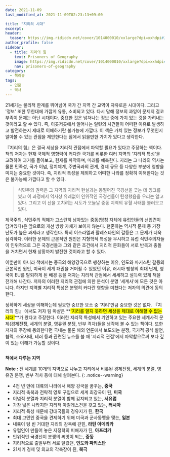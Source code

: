 ```yaml
---
date: 2021-11-09
last_modified_at: 2021-11-09T02:23:13+09:00

title: "지리의 시대"
excerpt:
header:
  teaser: https://img.ridicdn.net/cover/1014000010/xxlarge?dpi=xxhdpi#1
author_profile: false
sidebar:
  - title: 지리의 힘
    text: Prisoners of Geography
    image: https://img.ridicdn.net/cover/1014000010/xxlarge?dpi=xxhdpi#1
    nav: prisoners-of-geography
category:
  - 책리뷰
tags:
  - 인문
  - 역사
---
```

21세기는 물리적 한계를 뛰어넘어 국가 간 지역 간 교역이 자유로운 시대이다. 그리고 '정보' 또한 무한대에 가깝게 유통, 소비되고 있다. 다시 말해 정보의 과잉이 문제지 결코 부족이 문제는 아닌 시대이다. 중요한 것은 넘쳐나는 정보 중에 가치 있는 것을 가려내는 것이라고 할 수 있다. 즉, 이곳저곳에서 일어나는 일련의 사건들이 어떠한 이유로 발생하고 발전하는지 제대로 이해하기란 불가능에 가깝다. 이 책은 가치 있는 정보가 무엇인지 알아볼 수 있는 관점을 제안한다는 점에서 읽을만한 가치가 있다고 생각한다. 

『지리의 힘』은 결국 세상을 지리적 관점에서 파악할 필요가 있다고 주장하는 책이다. 책의 저자는 현재 국제적 영향력이 커다란 국가를 비롯한 여러 지역의 '지리적 특성'을 고려하여 과거를 돌아보고, 현재를 파악하며, 미래를 예측한다. 지리는 그 나라의 역사는 물론 민족성, 국가 이념, 정치체계, 주변국과의 관계, 경제 규모 등 다양한 부분에 영향을 미치는 중요한 것이다. 즉, 지리적 특성을 제외하고 어떠한 나라를 정확히 이해한다는 것은 불가능에 가깝다고 할 수 있다. 

> 식민주의 권력은 그 지역의 지리적 현실과는 동떨어진 국경선을 긋는 데 잉크를 썼고 이 과정에서 역사상 유례없이 인위적인 국경선들이 탄생했음을 우리는 알고 있다. 그리고 이 선을 고치려는 시도가 오늘날 중동 지역의 유혈 사태를 불러오고 있다. 

제국주의, 식민주의 적폐가 고스란히 남아있는 중동(명칭 자체에 유럽인들의 선입견이 담겨있다)은 앞으로의 개선 방향 자체가 보이지 않는다. 현존하는 역사적 문제 중 가장 난도가 높은 과제라고 생각한다. 특히 이스라엘과 팔레스타인의 갈등은 그 문제가 더욱 심각하다. 이러한 문제의 근본적인 원인은 지형학적 특성을 무시하고 유럽 식민주의자들이 인위적으로 그은 국경선들과 그와 같은 조건에서 지리적 문화들이 서로 반목과 충돌을 거치면서 현재 상황까지 발전한 것이라고 할 수 있다. 

이뿐만이 아니라 책에서는 중국의 해양강국으로 팽창하는 이유, 인도와 파키스탄 갈등의 근본적인 원인, 미국이 세계 패권을 거머쥘 수 있었던 이유, 러시아 팽창의 최대 난제, 영국이 EU를 탈퇴하게 된 배경 등을 저자는 지리적 관점에서 세세하고 설득력 있게 책을 전개해 나간다. 저자의 이러한 지리적 관점에 의한 분석이 분명 '세계사'에 모든 것은 아니다. 하지만 지역별 지리적 특성은 분명히 커다란 영향을 미쳤다는 저자의 의견에 동의한다. 

정확하게 세상을 이해하는데 필요한 중요한 요소 중 '지리'만큼 중요한 것은 없다. 『지리의 힘』 에서도 저자 팀 마샬은 **<mark>'지리를 알지 못하면 세상을 제대로 이해할 수 없는 시대'</mark>**가 왔다고 주장한다. 이러한 지리적 특성에서 기인하고 있는 주요한 세계사적 문제(경제전쟁, 세계의 분열, 영유권 분쟁, 빈부 격차)들을 생각해 볼 수 있는 책이다. 또한 저자의 주장에 동의한다면 국내는 물론 해외 언론에서 보도되는 분쟁, 국가적 공식 발언, 협력, 소요사태, 테러 등과 관련된 뉴스를 볼 때 '지리적 관점'에서 파악함으로써 보다 깊이 있는 이해가 가능할 것이다. 

<img src="https://images.unsplash.com/photo-1502920514313-52581002a659?ixlib=rb-1.2.1&ixid=MnwxMjA3fDB8MHxwaG90by1wYWdlfHx8fGVufDB8fHx8&auto=format&fit=crop&w=2934&q=80" class="align-center" alt="">

**책에서 다루는 지역**

**Note :** 전 세계를 10개의 지역으로 나누고 지리에서 비롯된 경제전쟁, 세계의 분열, 영유권 분쟁, 빈부 격차 등에 대해 살펴본다.
{: .notice--warning}

- 4천 년 만에 대륙의 나라에서 해양 강국을 꿈꾸는, **중국**
- 지리적 축복과 전략적 영토 구입으로 세계 최강국이 된, **미국**
- 이념적 분열과 지리적 분열이 함께 감지되고 있는, **서유럽**
- 가장 넓은 나라지만 지리적 아킬레스건을 갖고 있는, **러시아**
- 지리적 특성 때문에 강대국들의 경유지가 된, **한국**
- 최대 고민인 중국을 견제하기 위해 미국과 군사동맹을 맺는, **일본**
- 내륙이 텅 빈 거대한 지리의 감옥에 갇힌, **라틴 아메리카**
- 유럽인이 만들어 놓은 지정학의 피해자가 된, **아프리카**
- 인위적인 국경선이 분쟁의 씨앗이 되는, **중동**
- 지리적으로 출발부터 서로 달랐던, **인도와 파키스탄**
- 21세기 경제 및 외교의 각축장이 된, **북극** 